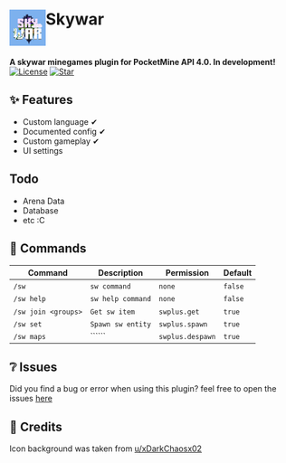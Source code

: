 <h1>Skywar<img src="assets/icon.png" height="64" width="64" align="left" alt=""></h1><br>

<b>A skywar minegames plugin for PocketMine API 4.0. In development!</b><br>
[![License](https://img.shields.io/github/license/Arisify/Skywar)](https://github.com/Arisify/Skywar)
[![Star](https://img.shields.io/github/stars/Arisify/Skywar)](https://github.com/Arisify/Skywar/stargazers)

## ✨ Features
- Custom language ✔
- Documented config ✔
- Custom gameplay ✔
- UI settings 

## Todo
- Arena Data
- Database
- etc :C
## 💬 Commands

| Command                 | Description  | Permission             | Default     |
|-------------------------|--------------|------------------------|-------------|
| ```/sw```               | ```sw command``` | ```none```             | ```false``` |
| ```/sw help```          | ```sw help command``` | ```none```             | ```false``` |
| ```/sw join <groups>``` | ```Get sw item``` | ```swplus.get```     | ```true```  |
| ```/sw set```           | ```Spawn sw entity``` | ```swplus.spawn```   | ```true```  |
| ```/sw maps```          | `````` | ```swplus.despawn``` | ```true```  |

## ❔ Issues

Did you find a bug or error when using this plugin? feel free to open the
issues [here](https://github.com/Arisify/Skywar/issues/new)

## 🌟 Credits

Icon background was taken from [u/xDarkChaosx02](https://www.reddit.com/r/Minecraft/comments/pc0ao8/created_a_skywars_island_thoughts_ideas)
